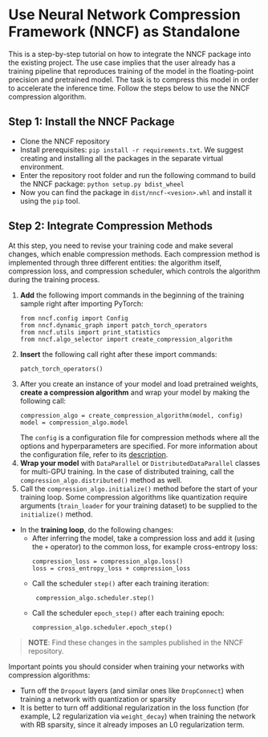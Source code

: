 # Use Neural Network Compression Framework (NNCF) as Standalone

This is a step-by-step tutorial on how to integrate the NNCF package into the existing project. The
use case implies that the user already has a training pipeline that reproduces training of the model
in the floating-point precision and pretrained model. The task is to compress this model in order to
accelerate the inference time.
Follow the steps below to use the NNCF compression algorithm.

## Step 1: Install the NNCF Package

- Clone the NNCF repository
- Install prerequisites: `pip install -r requirements.txt`. We suggest creating and installing all the packages in the separate virtual environment.
- Enter the repository root folder and run the following command to  build the NNCF package:
 `python setup.py bdist_wheel`
 - Now you can find the package in `dist/nncf-<vesion>.whl` and install it using the `pip` tool.

## Step 2: Integrate Compression Methods

At this step, you need to revise your training code and make several changes, which enable compression methods. Each compression method is implemented through three different entities: the algorithm itself, compression loss, and compression scheduler, which controls the algorithm during the training process.

 1. **Add** the following import commands in the beginning of the training sample right after importing PyTorch:
	```
	from nncf.config import Config
	from nncf.dynamic_graph import patch_torch_operators
	from nncf.utils import print_statistics
	from nncf.algo_selector import create_compression_algorithm
	```
 2. **Insert** the following call right after these import commands:
	```
	patch_torch_operators()
	```
 3. After you create an instance of your model and load pretrained weights, **create a compression algorithm** and wrap your model by making the following call:
	```
	compression_algo = create_compression_algorithm(model, config)
	model = compression_algo.model
	```
	The `config` is a configuration file for compression methods where all the options and hyperparameters are specified. For more information about the configuration file, refer to its [description](./Configuration.md).
 4. **Wrap your model** with `DataParallel` or `DistributedDataParallel` classes for multi-GPU training. In the case of distributed training, call the `compression_algo.distributed()` method as well.
 5. Call the `compression_algo.initialize()` method before the start of your training loop. Some compression algorithms like quantization require arguments (`train_loader` for your training dataset) to be supplied to the `initialize()` method.
 - In the **training loop**, do the following changes:
	 - After inferring the model, take a compression loss and add it (using the `+` operator) to the common loss, for example cross-entropy loss:
		```
		compression_loss = compression_algo.loss()
		loss = cross_entropy_loss + compression_loss
		```
	 - Call the scheduler `step()` after each training iteration:
		 ```
		  compression_algo.scheduler.step()
		 ```
	 - Call the scheduler `epoch_step()` after each training epoch:
		  ```
		  compression_algo.scheduler.epoch_step()
		 ```

> **NOTE**: Find these changes in the samples published in the NNCF repository.

Important points you should consider when training your networks with compression algorithms:
  - Turn off the `Dropout` layers (and similar ones like `DropConnect`) when training a network with quantization or sparsity
  - It is better to turn off additional regularization in the loss function (for example, L2 regularization via `weight_decay`) when training the network with RB sparsity, since it already imposes an L0 regularization term.
